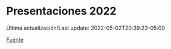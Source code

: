 # Presentaciones 2022

Última actualización/Last update: 2022-05-02T20:39:23-05:00

 [Fuente](https://www.gob.mx/salud/documentos/presentaciones-2022)
